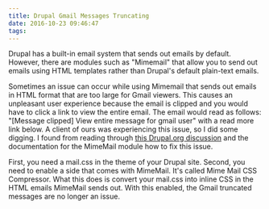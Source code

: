 ```yaml
---
title: Drupal Gmail Messages Truncating
date: 2016-10-23 09:46:47
tags:
---
```


Drupal has a built-in email system that sends out emails by default. However, there are modules such as "Mimemail" that allow you to send out emails using HTML templates rather than Drupal's default plain-text emails.

Sometimes an issue can occur while using Mimemail that sends out emails in HTML format that are too large for Gmail viewers. This causes an unpleasant user experience because the email is clipped and you would have to click a link to view the entire email. 
The email would read as follows: "[Message clipped] View entire message for gmail user" with a read more link below.
A client of ours was experiencing this issue, so I did some digging. I found from reading through [this Drupal.org discussion](https://www.drupal.org/node/581328) and the documentation for the MimeMail module how to fix this issue. 

First, you need a mail.css in the theme of your Drupal site.
Second, you need to enable a side that comes with MimeMail. It's called Mime Mail CSS Compressor. What this does is convert your mail.css into inline CSS in the HTML emails MimeMail sends out. With this enabled, the Gmail truncated messages are no longer an issue.
